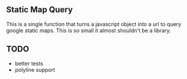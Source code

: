 ## Static Map Query

This is a single function that turns a javascript object into a url to query google static maps. This is so small it almost shouldn't be a library.

## TODO

* better tests
* polyline support

